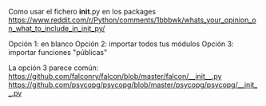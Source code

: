 Como usar el fichero __init__.py en los packages
https://www.reddit.com/r/Python/comments/1bbbwk/whats_your_opinion_on_what_to_include_in_init_py/

Opción 1: en blanco
Opción 2: importar todos tus módulos
Opción 3: importar funciones "públicas"

La opción 3 parece común:
https://github.com/falconry/falcon/blob/master/falcon/__init__.py
https://github.com/psycopg/psycopg/blob/master/psycopg/psycopg/__init__.py
